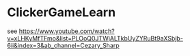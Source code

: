 # ClickerGameLearn
 see https://www.youtube.com/watch?v=xLHKyMfTFmo&list=PLOoQ0JTWjALTkbUyZYRuBt9aXSbjb-6ii&index=3&ab_channel=Cezary_Sharp
